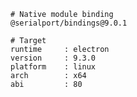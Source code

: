    # Native module binding
    @serialport/bindings@9.0.1

    # Target
    runtime     : electron
    version     : 9.3.0
    platform    : linux
    arch        : x64
    abi         : 80
